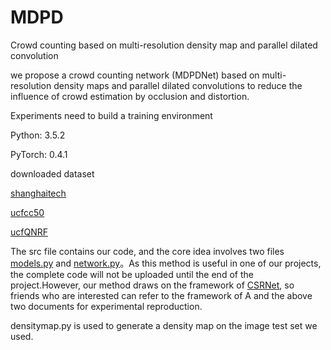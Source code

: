 # MDPD
Crowd counting based on multi-resolution density map and parallel dilated convolution 

we propose a crowd counting network (MDPDNet) based on multi-resolution density maps and parallel dilated convolutions to reduce the influence of crowd estimation by occlusion and distortion. 

Experiments need to build a training environment

Python: 3.5.2

PyTorch: 0.4.1

downloaded dataset

[shanghaitech](https://pan.baidu.com/s/1nuAYslz)  

[ucfcc50](https://www.crcv.ucf.edu/data/ucf-cc-50/)  

[ucfQNRF](https://www.crcv.ucf.edu/data/ucf-qnrf/)  


The src file contains our code, and the core idea involves two files [models.py](https://github.com/zhoumiga/MDPD/tree/main/src) and [network.py](https://github.com/zhoumiga/MDPD/tree/main/src)。As this method is useful in one of our projects, the complete code will not be uploaded until the end of the project.However, our method draws on the framework of [CSRNet](https://github.com/leeyeehoo/CSRNet-pytorch), so friends who are interested can refer to the framework of A and the above two documents for experimental reproduction.

densitymap.py is used to generate a density map on the image test set we used.

